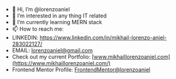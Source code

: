 - 👋 Hi, I’m @lorenzoaniel
- 👀 I’m interested in any thing IT related
- 🌱 I’m currently learning MERN stack
- 📫 How to reach me: 
-  LINKEDIN: https://www.linkedin.com/in/mikhail-lorenzo-aniel-283022127/
-  EMAIL: lorenzoaniel@gmail.com
- Check out my current Portfolio: [www.mikhaillorenzoaniel.com](https://www.mikhaillorenzoaniel.com/)
- Frontend Mentor Profile: [FrontendMentor@lorenzoaniel](https://www.frontendmentor.io/profile/lorenzoaniel)
<!---
lorenzoaniel/lorenzoaniel is a ✨ special ✨ repository because its `README.md` (this file) appears on your GitHub profile.
You can click the Preview link to take a look at your changes.
--->
